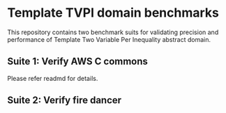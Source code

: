 # Template TVPI domain benchmarks
This repository contains two benchmark suits for validating precision and performance of Template Two Variable Per Inequality abstract domain.

## Suite 1: Verify AWS C commons
Please refer readmd for details.

## Suite 2: Verify fire dancer
